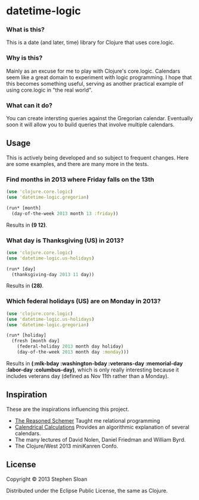 # datetime-logic


### What is this?

This is a date (and later, time) library for Clojure that uses core.logic.

### Why is this?

Mainly as an excuse for me to play with Clojure's core.logic.  Calendars seem like a great domain to experiment with logic programming.  I hope that this becomes something useful, serving as another practical example of using core.logic in "the real world".

### What can it do?

You can create intersting queries against the Gregorian calendar.  Eventually soon it will allow you to build queries that involve multiple calendars.

## Usage

This is actively being developed and so subject to frequent changes.  Here are some examples, and there are many more in the tests.

### Find months in 2013 where Friday falls on the 13th

```clojure
(use 'clojure.core.logic)
(use 'datetime-logic.gregorian)

(run* [month]
  (day-of-the-week 2013 month 13 :friday))
```

Results in __(9 12)__.

### What day is Thanksgiving (US) in 2013?

```clojure
(use 'clojure.core.logic)
(use 'datetime-logic.us-holidays)

(run* [day]
  (thanksgiving-day 2013 11 day))
```

Results in __(28)__.

### Which federal holidays (US) are on Monday in 2013?

```clojure
(use 'clojure.core.logic)
(use 'datetime-logic.us-holidays)
(use 'datetime-logic.gregorian)

(run* [holiday]
  (fresh [month day]
    (federal-holiday 2013 month day holiday)
    (day-of-the-week 2013 month day :monday)))
```

Results in __(:mlk-bday :washington-bday :veterans-day :memorial-day :labor-day :columbus-day)__, which is only really interesting because it includes veterans day (defined as Nov 11th rather than a Monday).

## Inspiration

These are the inspirations influencing this project.

- [The Reasoned Schemer](http://mitpress.mit.edu/books/reasoned-schemer) Taught me relational programming
- [Calendrical Calculations](http://emr.cs.iit.edu/home/reingold/calendar-book/third-edition/) Provides an algorithmic explanation of several calendars.
- The many lectures of David Nolen, Daniel Friedman and William Byrd.
- The Clojure/West 2013 miniKanren Confo.

## License

Copyright © 2013 Stephen Sloan

Distributed under the Eclipse Public License, the same as Clojure.
